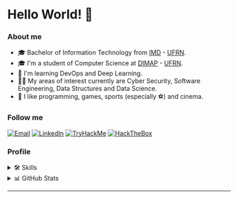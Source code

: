 # Hello World! 🤙

### About me

- 🎓 Bachelor of Information Technology from [IMD](https://www.imd.ufrn.br/portal/) - [UFRN](https://www.ufrn.br/).
- 🎓 I'm a student of Computer Science at [DIMAP](https://dimap.ufrn.br/) - [UFRN](https://www.ufrn.br/).
- 🤯 I'm learning DevOps and Deep Learning.
- 👨‍💻 My areas of interest currently are Cyber Security, Software Engineering, Data Structures and Data Science.
- 💬 I like programming, games, sports (especially ⚽) and cinema.

### Follow me

<div>
  <a href="mailto:joguicosta1156@gmail.com" target="_blank"><img src="https://img.shields.io/badge/Gmail-D14836?style=flat-square&logo=gmail&logoColor=white" alt="Email" /></a>
  <a href="https://www.linkedin.com/in/joaoguilac" target="_blank"><img src="https://img.shields.io/badge/LinkedIn-%230077B5.svg?&style=flat-square&logo=linkedin&logoColor=white" alt="LinkedIn"></a>
  <a href="https://www.tryhackme.com/p/joaoguilac" target="_blank"><img src="https://img.shields.io/badge/-TryHackMe-%23212C42?style=flat-square&logo=tryhackme&logoColor=white" alt="TryHackMe"></a>
  <a href="https://app.hackthebox.com/profile/1398902" target="_blank"><img src="https://img.shields.io/badge/-HackTheBox-%239FEF00?style=flat-square&logo=hackthebox&logoColor=white" alt="HackTheBox"></a>
</div>

### Profile

<details>
  <summary>🛠️ Skills</summary>
  <div style="display: inline_block">
    <h3>Front-end</h3>
    <a href="https://skillicons.dev">
      <img src="https://skillicons.dev/icons?i=html,css,js,ts,react,vue,flutter" />
    </a>
    <h3>Back-end</h3>
    <a href="https://skillicons.dev">
      <img src="https://skillicons.dev/icons?i=java,spring,mysql,firebase,solidity" />
    </a>
    <h3>Operations</h3>
    <a href="https://skillicons.dev">
      <img src="https://skillicons.dev/icons?i=linux,bash,gitlab,kali,docker,kubernetes" />
    </a>
<!--     <h3>Security</h3>
    <a href="https://www.kali.org/tools/">
      <img src="security-tools/kali-wireshark.png" />
      <img src="security-tools/kali-nmap.png" />
      <img src="security-tools/kali-metasploit-framework.png" />
      <img src="security-tools/kali-burpsuite.png" />
      <img src="security-tools/kali-gobuster.png" />
      <img src="security-tools/kali-ffuf.png" />
      <img src="security-tools/kali-hashcat.png" />
      <img src="security-tools/kali-hydra.png" />
      <img src="security-tools/kali-john.png" />
      <img src="security-tools/kali-snort.png" />
      <img src="security-tools/kali-sqlmap.png" />
    </a> -->
    <h3>Other languages</h3>
    <a href="https://skillicons.dev">
      <img src="https://skillicons.dev/icons?i=python,c,cpp" />
    </a>
  </div>
</details>

<details> 
  <summary>📊 GitHub Stats</summary>
    <div><br>
      <a href="https://github-readme-stats.vercel.app/api/top-langs/?username=joaoguilac&layout=compact&theme=react&langs_count=8">
        <img height="180em" src="https://github-readme-stats.vercel.app/api/top-langs/?username=joaoguilac&layout=compact&theme=react&langs_count=8" alt="João Guilherme's Top Languages"/>
      </a>
      <a href="https://github-readme-stats.vercel.app/api?username=joaoguilac&count_private=true&show_icons=true&theme=react">
        <img height="180em" src="https://github-readme-stats.vercel.app/api?username=joaoguilac&count_private=true&show_icons=true&theme=react" alt="João Guilherme's Github Stats"/>
      </a>
    </div>
</details>

<!-- ![Snake animation](https://github.com/joaoguilac/joaoguilac/blob/output/github-contribution-grid-snake.svg) -->

<!-- #
💡 <a href="https://github.com/rafaballerini/rafaballerini/blob/main/README.md">Inpiration</a> -->

---
